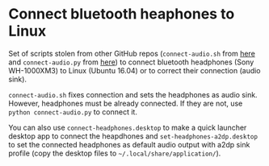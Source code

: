 # Connect bluetooth heaphones to Linux

Set of scripts stolen from other GitHub repos (`connect-audio.sh` from [here](https://gist.github.com/egelev/2e6b57d5a8ba62cf6df6fff2878c3fd4) and `connect-audio.py` from [here](https://askubuntu.com/questions/48001/connect-to-bluetooth-device-from-command-line)) to connect bluetooth headphones (Sony WH-1000XM3) to Linux (Ubuntu 16.04) or to correct their connection (audio sink).

`connect-audio.sh` fixes connection and sets the headphones as audio sink. However, headphones must be already connected. If they are not, use `python connect-audio.py` to connect it.

You can also use `connect-headphones.desktop` to make a quick launcher desktop app to connect the heapdhones and `set-headphones-a2dp.desktop` to set the connected headphones as default audio output with a2dp sink profile (copy the desktop files to `~/.local/share/application/`).
